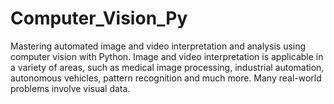 # Computer_Vision_Py
Mastering automated image and video interpretation and analysis using computer vision with Python. Image and video interpretation is applicable in a variety of areas, such as medical image processing, industrial automation, autonomous vehicles, pattern recognition and much more. Many real-world problems involve visual data.
